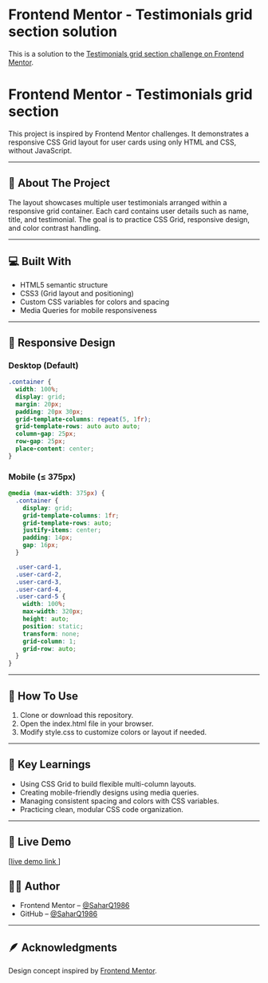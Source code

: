 # Frontend Mentor - Testimonials grid section solution

This is a solution to the [Testimonials grid section challenge on Frontend Mentor](https://www.frontendmentor.io/challenges/testimonials-grid-section-Nnw6J7Un7).

# Frontend Mentor - Testimonials grid section

This project is inspired by Frontend Mentor challenges.
It demonstrates a responsive CSS Grid layout for user cards using only HTML and CSS, without JavaScript.

---

## 🧠 About The Project

The layout showcases multiple user testimonials arranged within a responsive grid container.
Each card contains user details such as name, title, and testimonial.
The goal is to practice CSS Grid, responsive design, and color contrast handling.

---

## 💻 Built With

- HTML5 semantic structure
- CSS3 (Grid layout and positioning)
- Custom CSS variables for colors and spacing
- Media Queries for mobile responsiveness

---

## 📱 Responsive Design

### Desktop (Default)

```css
.container {
  width: 100%;
  display: grid;
  margin: 20px;
  padding: 20px 30px;
  grid-template-columns: repeat(5, 1fr);
  grid-template-rows: auto auto auto;
  column-gap: 25px;
  row-gap: 25px;
  place-content: center;
}
```

### Mobile (≤ 375px)

```css
@media (max-width: 375px) {
  .container {
    display: grid;
    grid-template-columns: 1fr;
    grid-template-rows: auto;
    justify-items: center;
    padding: 14px;
    gap: 16px;
  }

  .user-card-1,
  .user-card-2,
  .user-card-3,
  .user-card-4,
  .user-card-5 {
    width: 100%;
    max-width: 320px;
    height: auto;
    position: static;
    transform: none;
    grid-column: 1;
    grid-row: auto;
  }
}
```

---

## 🚀 How To Use

1. Clone or download this repository.
2. Open the index.html file in your browser.
3. Modify style.css to customize colors or layout if needed.

---

## 🎯 Key Learnings

- Using CSS Grid to build flexible multi-column layouts.
- Creating mobile-friendly designs using media queries.
- Managing consistent spacing and colors with CSS variables.
- Practicing clean, modular CSS code organization.

---

## 🚀 Live Demo

[[live demo link ]()]

## 🧑‍💻 Author

- Frontend Mentor – [@SaharQ1986](https://www.frontendmentor.io/profile/SaharQ1986)
- GitHub – [@SaharQ1986](https://github.com/SaharQ1986/Frontend-Mentor---Testimonials-grid-section.git)

---

## 🪶 Acknowledgments

Design concept inspired by [Frontend Mentor](https://www.frontendmentor.io/).
